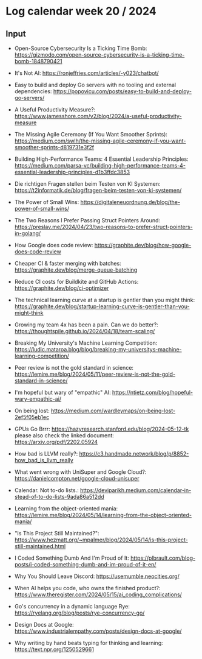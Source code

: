 # Log calendar week 20 / 2024


## Input
- Open-Source Cybersecurity Is a Ticking Time Bomb: https://gizmodo.com/open-source-cybersecurity-is-a-ticking-time-bomb-1848790421


- It's Not AI: https://ronjeffries.com/articles/-y023/chatbot/
- Easy to build and deploy Go servers with no tooling and external dependencies: https://popovicu.com/posts/easy-to-build-and-deploy-go-servers/
- A Useful Productivity Measure?: https://www.jamesshore.com/v2/blog/2024/a-useful-productivity-measure
- The Missing Agile Ceremony (If You Want Smoother Sprints): https://medium.com/swlh/the-missing-agile-ceremony-if-you-want-smoother-sprints-d819731e3f2f
- Building High-Performance Teams: 4 Essential Leadership Principles: https://medium.com/parsa-vc/building-high-performance-teams-4-essential-leadership-principles-d1b3ffdc3853
- Die richtigen Fragen stellen beim Testen von KI Systemen: https://t2informatik.de/blog/fragen-beim-testen-von-ki-systemen/
- The Power of Small Wins: https://digitaleneuordnung.de/blog/the-power-of-small-wins/
- The Two Reasons I Prefer Passing Struct Pointers Around: https://preslav.me/2024/04/23/two-reasons-to-prefer-struct-pointers-in-golang/
- How Google does code review: https://graphite.dev/blog/how-google-does-code-review
- Cheaper CI & faster merging with batches: https://graphite.dev/blog/merge-queue-batching
- Reduce CI costs for Buildkite and GitHub Actions: https://graphite.dev/blog/ci-optimizer
- The technical learning curve at a startup is gentler than you might think: https://graphite.dev/blog/startup-learning-curve-is-gentler-than-you-might-think
- Growing my team 4x has been a pain. Can we do better?: https://thoughtspile.github.io/2024/04/18/team-scaling/
- Breaking My University's Machine Learning Competition: https://ludic.mataroa.blog/blog/breaking-my-universitys-machine-learning-competition/
- Peer review is not the gold standard in science: https://lemire.me/blog/2024/05/11/peer-review-is-not-the-gold-standard-in-science/
- I'm hopeful but wary of "empathic" AI: https://ntietz.com/blog/hopeful-wary-empathic-ai/


- On being lost: https://medium.com/wardleymaps/on-being-lost-2ef5f05eb1ec

- GPUs Go Brrr: https://hazyresearch.stanford.edu/blog/2024-05-12-tk please also check the linked document: https://arxiv.org/pdf/2202.05924

- How bad is LLVM really?: https://c3.handmade.network/blog/p/8852-how_bad_is_llvm_really

- What went wrong with UniSuper and Google Cloud?: https://danielcompton.net/google-cloud-unisuper

- Calendar. Not to-do lists.: https://deviparikh.medium.com/calendar-in-stead-of-to-do-lists-9ada86a512dd

- Learning from the object-oriented mania: https://lemire.me/blog/2024/05/14/learning-from-the-object-oriented-mania/

- "Is This Project Still Maintained?": https://www.hezmatt.org/~mpalmer/blog/2024/05/14/is-this-project-still-maintained.html

- I Coded Something Dumb And I'm Proud of It: https://plbrault.com/blog-posts/i-coded-something-dumb-and-im-proud-of-it-en/

- Why You Should Leave Discord: https://usemumble.neocities.org/

- When AI helps you code, who owns the finished product?: https://www.theregister.com/2024/05/15/ai_coding_complications/

- Go's concurrency in a dynamic language Rye: https://ryelang.org/blog/posts/rye-concurrency-go/

- Design Docs at Google: https://www.industrialempathy.com/posts/design-docs-at-google/

- Why writing by hand beats typing for thinking and learning: https://text.npr.org/1250529661

